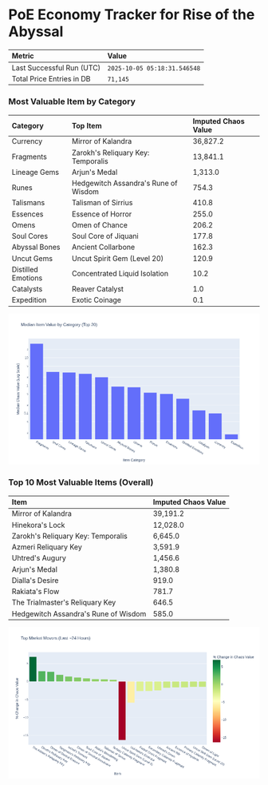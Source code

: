 # PoE Economy Tracker for Rise of the Abyssal

<!-- START_MAINTENANCE -->
| Metric | Value |
|:---|:---|
| Last Successful Run (UTC) | `2025-10-05 05:18:31.546548` |
| Total Price Entries in DB | `71,145` |

<!-- END_MAINTENANCE -->

<!-- START_DATAFRAME_DEBUG -->
<!-- END_DATAFRAME_DEBUG -->

<!-- START_CATEGORY_ANALYSIS -->
### Most Valuable Item by Category
| Category | Top Item | Imputed Chaos Value |
| :--- | :--- | :--- |
| Currency | Mirror of Kalandra | 36,827.2 |
| Fragments | Zarokh's Reliquary Key: Temporalis | 13,841.1 |
| Lineage Gems | Arjun's Medal | 1,313.0 |
| Runes | Hedgewitch Assandra's Rune of Wisdom | 754.3 |
| Talismans | Talisman of Sirrius | 410.8 |
| Essences | Essence of Horror | 255.0 |
| Omens | Omen of Chance | 206.2 |
| Soul Cores | Soul Core of Jiquani | 177.8 |
| Abyssal Bones | Ancient Collarbone | 162.3 |
| Uncut Gems | Uncut Spirit Gem (Level 20) | 120.9 |
| Distilled Emotions | Concentrated Liquid Isolation | 10.2 |
| Catalysts | Reaver Catalyst | 1.0 |
| Expedition | Exotic Coinage | 0.1 |


![Category Analysis Chart](charts/category_analysis.png)
<!-- END_ANALYSIS -->

<!-- START_ANALYSIS -->
### Top 10 Most Valuable Items (Overall)
| Item | Imputed Chaos Value |
| :--- | :--- |
| Mirror of Kalandra | 39,191.2 |
| Hinekora's Lock | 12,028.0 |
| Zarokh's Reliquary Key: Temporalis | 6,645.0 |
| Azmeri Reliquary Key | 3,591.9 |
| Uhtred's Augury | 1,456.6 |
| Arjun's Medal | 1,380.8 |
| Dialla's Desire | 919.0 |
| Rakiata's Flow | 781.7 |
| The Trialmaster's Reliquary Key | 646.5 |
| Hedgewitch Assandra's Rune of Wisdom | 585.0 |


![Market Movers Chart](charts/market_movers.png)
<!-- END_ANALYSIS -->
